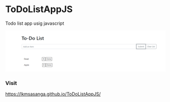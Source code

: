 # ToDoListAppJS
Todo list app usig javascript

![alt text](https://github.com/lkmSasanga/ToDoListAppJS/blob/master/interface.png)


### Visit

https://lkmsasanga.github.io/ToDoListAppJS/
